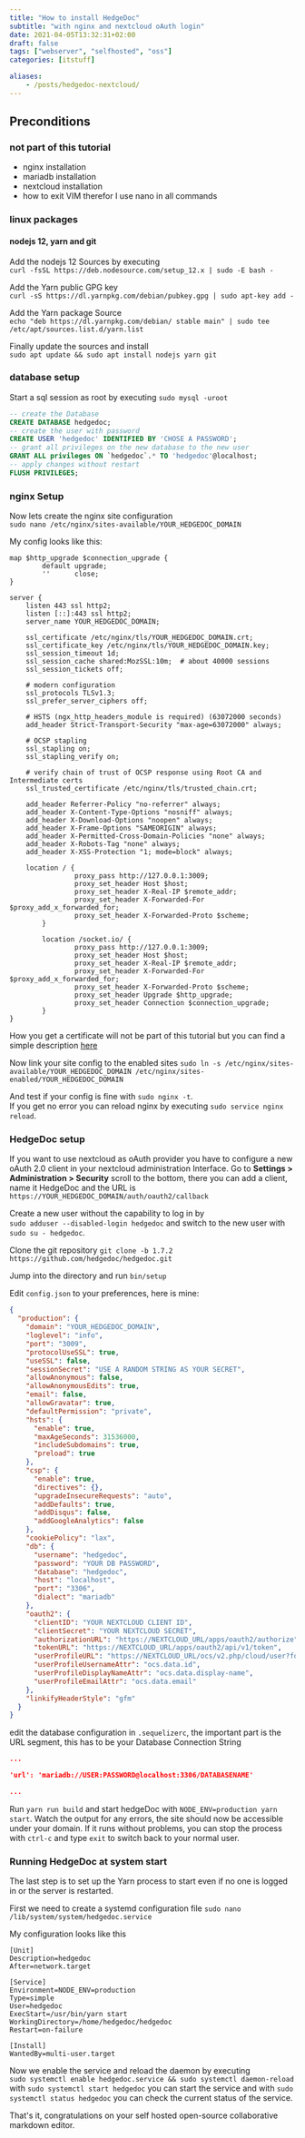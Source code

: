 ```yaml
---
title: "How to install HedgeDoc"
subtitle: "with nginx and nextcloud oAuth login"
date: 2021-04-05T13:32:31+02:00
draft: false
tags: ["webserver", "selfhosted", "oss"]
categories: [itstuff]

aliases:
    - /posts/hedgedoc-nextcloud/
---
```


## Preconditions

### not part of this tutorial

- nginx installation
- mariadb installation
- nextcloud installation
- how to exit VIM therefor I use nano in all commands
<!--more-->
### linux packages

#### nodejs 12, yarn and git

Add the nodejs 12 Sources by executing  
`curl -fsSL https://deb.nodesource.com/setup_12.x | sudo -E bash -`  
  
Add the Yarn public GPG key  
`curl -sS https://dl.yarnpkg.com/debian/pubkey.gpg | sudo apt-key add -`  
  
Add the Yarn package Source  
`echo "deb https://dl.yarnpkg.com/debian/ stable main" | sudo tee /etc/apt/sources.list.d/yarn.list`  
  
Finally update the sources and install  
`sudo apt update && sudo apt install nodejs yarn git`

### database setup

Start a sql session as root by executing `sudo mysql -uroot`

``` sql
-- create the Database
CREATE DATABASE hedgedoc;
-- create the user with password
CREATE USER 'hedgedoc' IDENTIFIED BY 'CHOSE A PASSWORD';
-- grant all privileges on the new database to the new user
GRANT ALL privileges ON `hedgedoc`.* TO 'hedgedoc'@localhost;
-- apply changes without restart
FLUSH PRIVILEGES;

```

### nginx Setup

Now lets create the nginx site configuration  
`sudo nano /etc/nginx/sites-available/YOUR_HEDGEDOC_DOMAIN`
  
My config looks like this:

``` config
map $http_upgrade $connection_upgrade {
        default upgrade;
        ''      close;
}

server {
    listen 443 ssl http2;
    listen [::]:443 ssl http2;
    server_name YOUR_HEDGEDOC_DOMAIN;

    ssl_certificate /etc/nginx/tls/YOUR_HEDGEDOC_DOMAIN.crt;
    ssl_certificate_key /etc/nginx/tls/YOUR_HEDGEDOC_DOMAIN.key;
    ssl_session_timeout 1d;
    ssl_session_cache shared:MozSSL:10m;  # about 40000 sessions
    ssl_session_tickets off;

    # modern configuration
    ssl_protocols TLSv1.3;
    ssl_prefer_server_ciphers off;

    # HSTS (ngx_http_headers_module is required) (63072000 seconds)
    add_header Strict-Transport-Security "max-age=63072000" always;

    # OCSP stapling
    ssl_stapling on;
    ssl_stapling_verify on;

    # verify chain of trust of OCSP response using Root CA and Intermediate certs
    ssl_trusted_certificate /etc/nginx/tls/trusted_chain.crt; 

    add_header Referrer-Policy "no-referrer" always;
    add_header X-Content-Type-Options "nosniff" always;
    add_header X-Download-Options "noopen" always;
    add_header X-Frame-Options "SAMEORIGIN" always;
    add_header X-Permitted-Cross-Domain-Policies "none" always;
    add_header X-Robots-Tag "none" always;
    add_header X-XSS-Protection "1; mode=block" always;

    location / {
                proxy_pass http://127.0.0.1:3009;
                proxy_set_header Host $host; 
                proxy_set_header X-Real-IP $remote_addr; 
                proxy_set_header X-Forwarded-For $proxy_add_x_forwarded_for; 
                proxy_set_header X-Forwarded-Proto $scheme;
        }

        location /socket.io/ {
                proxy_pass http://127.0.0.1:3009;
                proxy_set_header Host $host; 
                proxy_set_header X-Real-IP $remote_addr; 
                proxy_set_header X-Forwarded-For $proxy_add_x_forwarded_for; 
                proxy_set_header X-Forwarded-Proto $scheme;
                proxy_set_header Upgrade $http_upgrade;
                proxy_set_header Connection $connection_upgrade;
        }
}
```

How you get a certificate will not be part of this tutorial but you can find a simple description [here](https://certbot.eff.org/docs/using.html#nginx)

Now link your site config to the enabled sites `sudo ln -s /etc/nginx/sites-available/YOUR_HEDGEDOC_DOMAIN /etc/nginx/sites-enabled/YOUR_HEDGEDOC_DOMAIN`  
  
And test if your config is fine with `sudo nginx -t`.  
If you get no error you can reload nginx by executing `sudo service nginx reload`.  

### HedgeDoc setup

If you want to use nextcloud as oAuth provider you have to configure a new oAuth 2.0 client in your nextcloud administration Interface.
Go to **Settings > Administration > Security** scroll to the bottom, there you can add a client, name it HedgeDoc and the URL is `https://YOUR_HEDGEDOC_DOMAIN/auth/oauth2/callback`

Create a new user without the capability to log in by  
`sudo adduser --disabled-login hedgedoc` and switch to the new user with `sudo su - hedgedoc`.  

Clone the git repository `git clone -b 1.7.2 https://github.com/hedgedoc/hedgedoc.git`  
  
Jump into the directory and run `bin/setup`  

Edit `config.json` to your preferences, here is mine:

``` json
{
  "production": {
    "domain": "YOUR_HEDGEDOC_DOMAIN",
    "loglevel": "info",
    "port": "3009",
    "protocolUseSSL": true,
    "useSSL": false,
    "sessionSecret": "USE A RANDOM STRING AS YOUR SECRET",
    "allowAnonymous": false,
    "allowAnonymousEdits": true,
    "email": false,
    "allowGravatar": true,
    "defaultPermission": "private",
    "hsts": {
      "enable": true,
      "maxAgeSeconds": 31536000,
      "includeSubdomains": true,
      "preload": true
    },
    "csp": {
      "enable": true,
      "directives": {},
      "upgradeInsecureRequests": "auto",
      "addDefaults": true,
      "addDisqus": false,
      "addGoogleAnalytics": false
    },
    "cookiePolicy": "lax",
    "db": {
      "username": "hedgedoc",
      "password": "YOUR DB PASSWORD",
      "database": "hedgedoc",
      "host": "localhost",
      "port": "3306",
      "dialect": "mariadb"
    },
    "oauth2": {
      "clientID": "YOUR NEXTCLOUD CLIENT ID",
      "clientSecret": "YOUR NEXTCLOUD SECRET",
      "authorizationURL": "https://NEXTCLOUD_URL/apps/oauth2/authorize",
      "tokenURL": "https://NEXTCLOUD_URL/apps/oauth2/api/v1/token",
      "userProfileURL": "https://NEXTCLOUD_URL/ocs/v2.php/cloud/user?format=json",
      "userProfileUsernameAttr": "ocs.data.id",
      "userProfileDisplayNameAttr": "ocs.data.display-name",
      "userProfileEmailAttr": "ocs.data.email"
    },
    "linkifyHeaderStyle": "gfm"
  }
}

```

edit the database configuration in `.sequelizerc`, the important part is the URL segment, this has to be your Database Connection String

``` json
...

'url': 'mariadb://USER:PASSWORD@localhost:3306/DATABASENAME'

...
```

Run `yarn run build` and start hedgeDoc with `NODE_ENV=production yarn start`. Watch the output for any errors, the site should now be accessible under your domain.
If it runs without problems, you can stop the process with `ctrl-c` and type `exit` to switch back to your normal user.

### Running HedgeDoc at system start

The last step is to set up the Yarn process to start even if no one is logged in or the server is restarted.  
  
First we need to create a systemd configuration file `sudo nano /lib/system/system/hedgedoc.service`  
  
My configuration looks like this

``` config
[Unit]
Description=hedgedoc
After=network.target

[Service]
Environment=NODE_ENV=production
Type=simple
User=hedgedoc
ExecStart=/usr/bin/yarn start
WorkingDirectory=/home/hedgedoc/hedgedoc
Restart=on-failure

[Install]
WantedBy=multi-user.target
```

Now we enable the service and reload the daemon by executing  
`sudo systemctl enable hedgedoc.service && sudo systemctl daemon-reload` with `sudo systemctl start hedgedoc` you can start the service and with `sudo systemctl status hedgedoc` you can check the current status of the service.
  
That's it, congratulations on your self hosted open-source collaborative markdown editor.
